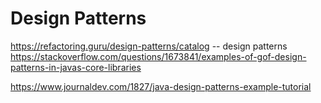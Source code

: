 # Design Patterns 

https://refactoring.guru/design-patterns/catalog -- design patterns
https://stackoverflow.com/questions/1673841/examples-of-gof-design-patterns-in-javas-core-libraries 

https://www.journaldev.com/1827/java-design-patterns-example-tutorial
